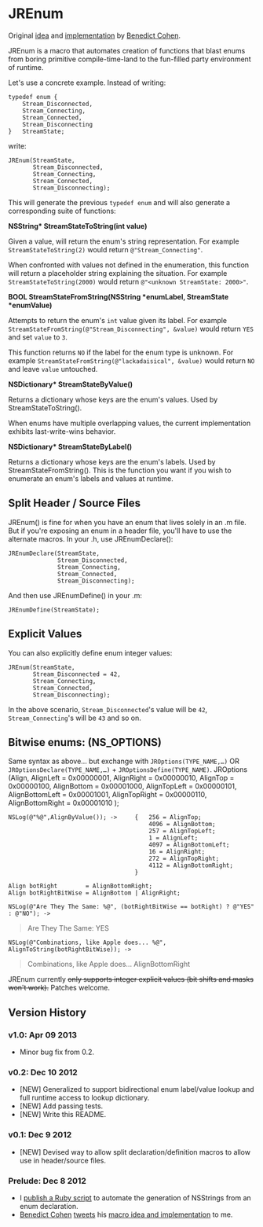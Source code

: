 # JREnum

Original [idea](https://twitter.com/benedictC/status/277867522869571584) and [implementation](https://gist.github.com/4246759) by [Benedict Cohen](http://benedictcohen.co.uk).

JREnum is a macro that automates creation of functions that blast enums from boring primitive compile-time-land to the fun-filled party environment of runtime.

Let's use a concrete example. Instead of writing:

	typedef enum {
	    Stream_Disconnected,
	    Stream_Connecting,
	    Stream_Connected,
	    Stream_Disconnecting
	}   StreamState;

write:

	JREnum(StreamState,
	       Stream_Disconnected,
	       Stream_Connecting,
	       Stream_Connected,
	       Stream_Disconnecting);

This will generate the previous `typedef enum` and will also generate a corresponding suite of functions:

**NSString\* StreamStateToString(int value)**

Given a value, will return the enum's string representation. For example `StreamStateToString(2)` would return `@"Stream_Connecting"`.

When confronted with values not defined in the enumeration, this function will return a placeholder string explaining the situation. For example `StreamStateToString(2000)` would return `@"<unknown StreamState: 2000>"`.

**BOOL StreamStateFromString(NSString \*enumLabel, StreamState \*enumValue)**

Attempts to return the enum's `int` value given its label. For example `StreamStateFromString(@"Stream_Disconnecting", &value)` would return `YES` and set `value` to `3`.

This function returns `NO` if the label for the enum type is unknown. For example `StreamStateFromString(@"lackadaisical", &value)` would return `NO` and leave `value` untouched.

**NSDictionary\* StreamStateByValue()**

Returns a dictionary whose keys are the enum's values. Used by StreamStateToString().

When enums have multiple overlapping values, the current implementation exhibits last-write-wins behavior.

**NSDictionary\* StreamStateByLabel()** 

Returns a dictionary whose keys are the enum's labels. Used by StreamStateFromString(). This is the function you want if you wish to enumerate an enum's labels and values at runtime.

## Split Header / Source Files

JREnum() is fine for when you have an enum that lives solely in an .m file. But if you're exposing an enum in a header file, you'll have to use the alternate macros. In your .h, use JREnumDeclare():

	JREnumDeclare(StreamState,
	              Stream_Disconnected,
	              Stream_Connecting,
	              Stream_Connected,
	              Stream_Disconnecting);

And then use JREnumDefine() in your .m:

	JREnumDefine(StreamState);

## Explicit Values

You can also explicitly define enum integer values:

	JREnum(StreamState,
	       Stream_Disconnected = 42,
	       Stream_Connecting,
	       Stream_Connected,
	       Stream_Disconnecting);

In the above scenario, `Stream_Disconnected`'s value will be `42`, `Stream_Connecting`'s will be `43` and so on.


## Bitwise enums:  (NS_OPTIONS)
    
Same syntax as above…  but exchange with `JROptions(TYPE_NAME,…)` OR `JROptionsDeclare(TYPE_NAME,…)` + `JROptionsDefine(TYPE_NAME)`.
    JROptions (Align,   AlignLeft    	 	= 0x00000001,
               		    AlignRight  	  	= 0x00000010,
				    	AlignTop		   	= 0x00000100,
				    	AlignBottom		    = 0x00001000,
				    	AlignTopLeft	   	= 0x00000101,
	    				AlignBottomLeft 	= 0x00001001,
				    	AlignTopRight	 	= 0x00000110,
	    				AlignBottomRight	= 0x00001010
     );

	NSLog(@"%@",AlignByValue()); ->		{	256 = AlignTop;
							    			4096 = AlignBottom;	
									    	257 = AlignTopLeft;
									    	1 = AlignLeft;
									    	4097 = AlignBottomLeft;
									    	16 = AlignRight;
									    	272 = AlignTopRight;
									    	4112 = AlignBottomRight;
										}
	
	Align botRight 		  = AlignBottomRight;
	Align botRightBitWise = AlignBottom	| AlignRight;
	
	NSLog(@"Are They The Same: %@", (botRightBitWise == botRight) ? @"YES" : @"NO"); ->
> Are They The Same: YES

	NSLog(@"Combinations, like Apple does... %@", AlignToString(botRightBitWise)); ->

> Combinations, like Apple does... AlignBottomRight


JREnum currently <s>only supports integer explicit values (bit shifts and masks won't work).</s> Patches welcome.

## Version History

### v1.0: Apr 09 2013

* Minor bug fix from 0.2.

### v0.2: Dec 10 2012

* [NEW] Generalized to support bidirectional enum label/value lookup and full runtime access to lookup dictionary.
* [NEW] Add passing tests.
* [NEW] Write this README.

### v0.1: Dec 9 2012

* [NEW] Devised way to allow split declaration/definition macros to allow use in header/source files.

### Prelude: Dec 8 2012

* I [publish a Ruby script](http://rentzsch.tumblr.com/post/37512716957/enum-nsstring) to automate the generation of NSStrings from an enum declaration.
* [Benedict Cohen](http://benedictcohen.co.uk) [tweets](https://twitter.com/benedictC/status/277867522869571584) his [macro idea and implementation](https://gist.github.com/4246759) to me.
